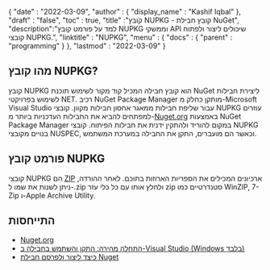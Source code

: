 {
  "date" : "2022-03-09",
  "author" : {
    "display_name" : "Kashif Iqbal"
},
  "draft" : "false",
  "toc" : true,
  "title" :"קובץ NUPKG - קובץ חבילת NuGet",
  "description":"למד על פורמט קובץ NUPKG וממשקי API שיכולים ליצור ולפתוח קובצי NUPKG.",
  "linktitle" : "NUPKG",
  "menu" : {
    "docs" : {
      "parent" : "programming"
}
},
  "lastmod" : "2022-03-09"
}

## מהו קובץ NUPKG?

קובץ NUPKG הוא קובץ חבילה המכיל קוד מקור לשימוש תוכנת NuGet ליצירת חבילות לשימוש בפרויקטי NET. רכיב NuGet Package Manager מותקן כחלק מ-Microsoft Visual Studio עבור שליפת חבילות ממאגר אחסון חבילות מקוון. קובצי NUPKG עוזרים למפתחים להביא את החבילות העדכניות ביותר מ-[Nuget.org](https://nuget.org) באמצעות NuGet Package Manager במקום להוריד ולהתקין ידנית את חבילות הפיתוח. קובצי NUPKG בנויים מקובצי NUSPEC, וכאשר הם מועברים, התקן את החבילה במערכת המשתמש.

## פורמט קובץ NUPKG

קובצי NUPKG הם [ZIP](/he/compression/zip/) ארכיונים המכילים את הספריות הארוזות בתוכם. לאחר ההורדה, ניתן לשנות את שמו ל-.zip ולחלץ אותו עם כל כלי עזר zip סטנדרטיים כמו WinZIP, 7-Zip ו-Apple Archive Utility.

## התייחסות

* [Nuget.org](https://nuget.org)
* [התחלה מהירה: התקן והשתמש בחבילה ב-Visual Studio (Windows בלבד)](https://learn.microsoft.com/en-us/nuget/quickstart/install-and-use-a-package-in-visual-studio)
* [כיצד ליצור ולפרסם חבילת Nuget](https://learn.microsoft.com/en-us/nuget/quickstart/create-and-publish-a-package-using-visual-studio?tabs=netcore-cli)

